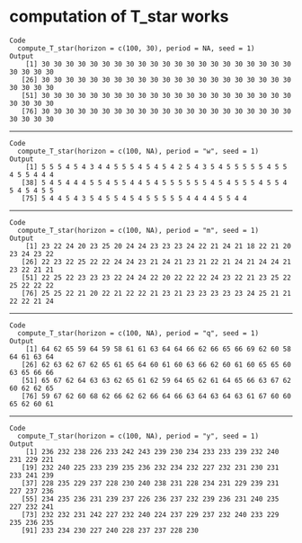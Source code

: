 # computation of T_star works

    Code
      compute_T_star(horizon = c(100, 30), period = NA, seed = 1)
    Output
        [1] 30 30 30 30 30 30 30 30 30 30 30 30 30 30 30 30 30 30 30 30 30 30 30 30 30
       [26] 30 30 30 30 30 30 30 30 30 30 30 30 30 30 30 30 30 30 30 30 30 30 30 30 30
       [51] 30 30 30 30 30 30 30 30 30 30 30 30 30 30 30 30 30 30 30 30 30 30 30 30 30
       [76] 30 30 30 30 30 30 30 30 30 30 30 30 30 30 30 30 30 30 30 30 30 30 30 30 30

---

    Code
      compute_T_star(horizon = c(100, NA), period = "w", seed = 1)
    Output
        [1] 5 5 5 4 5 4 3 4 4 5 5 5 4 5 4 5 4 2 5 4 3 5 4 5 5 5 5 5 4 5 5 4 5 5 4 4 4
       [38] 5 4 5 4 4 4 5 5 4 5 5 4 4 5 4 5 5 5 5 5 5 4 5 4 5 5 5 4 5 5 4 5 4 5 4 5 5
       [75] 5 4 4 5 4 3 5 4 5 5 4 5 4 5 5 5 5 5 4 4 4 4 5 5 4 4

---

    Code
      compute_T_star(horizon = c(100, NA), period = "m", seed = 1)
    Output
        [1] 23 22 24 20 23 25 20 24 24 23 23 23 24 22 21 24 21 18 22 21 20 23 24 23 22
       [26] 22 23 22 25 22 22 24 24 23 21 24 21 23 21 22 21 24 21 24 24 21 23 22 21 21
       [51] 22 25 22 23 23 23 22 24 24 22 20 22 22 22 24 23 22 21 23 25 22 25 22 22 22
       [76] 25 25 22 21 20 22 21 22 22 21 23 21 23 23 23 23 23 24 25 21 21 22 22 21 24

---

    Code
      compute_T_star(horizon = c(100, NA), period = "q", seed = 1)
    Output
        [1] 64 62 65 59 64 59 58 61 61 63 64 64 66 62 66 65 66 69 62 60 58 64 61 63 64
       [26] 62 63 62 67 62 65 61 65 64 60 61 60 63 66 62 60 61 60 65 65 60 63 65 66 66
       [51] 65 67 62 64 63 63 62 65 61 62 59 64 65 62 61 64 65 66 63 67 62 60 62 62 65
       [76] 59 67 62 60 68 62 66 62 62 66 64 66 63 64 63 64 63 61 67 60 60 65 62 60 61

---

    Code
      compute_T_star(horizon = c(100, NA), period = "y", seed = 1)
    Output
        [1] 236 232 238 226 233 242 243 239 230 234 233 233 239 232 240 231 229 221
       [19] 232 240 225 233 239 235 236 232 234 232 227 232 231 230 231 233 241 239
       [37] 228 235 229 237 228 230 240 238 231 228 234 231 229 239 231 227 237 236
       [55] 234 235 236 231 239 237 226 236 237 232 239 236 231 240 235 227 232 241
       [73] 232 232 231 242 227 232 240 224 237 229 237 232 240 233 229 235 236 235
       [91] 233 234 230 227 240 228 237 237 228 230

